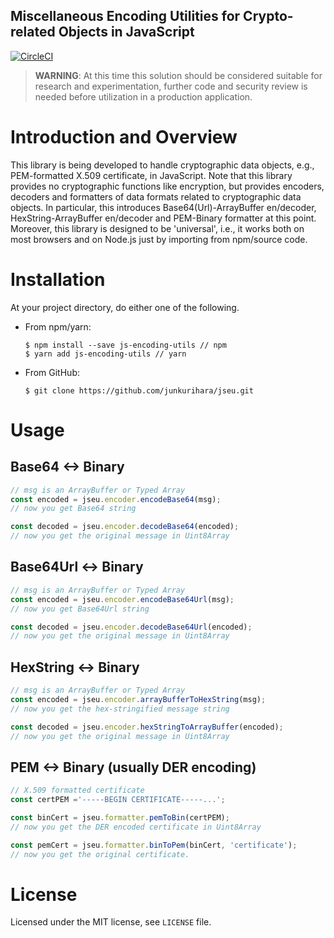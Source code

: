 Miscellaneous Encoding Utilities for Crypto-related Objects in JavaScript
--
[![CircleCI](https://circleci.com/gh/junkurihara/jsbu.svg?style=svg)](https://circleci.com/gh/junkurihara/jsbu)

> **WARNING**: At this time this solution should be considered suitable for research and experimentation, further code and security review is needed before utilization in a production application.

# Introduction and Overview
This library is being developed to handle cryptographic data objects, e.g., PEM-formatted X.509 certificate, in JavaScript. Note that this library provides no cryptographic functions like encryption, but provides encoders, decoders and formatters of data formats related to cryptographic data objects. In particular, this introduces Base64(Url)-ArrayBuffer en/decoder, HexString-ArrayBuffer en/decoder and PEM-Binary formatter at this point. Moreover, this library is designed to be 'universal', i.e., it works both on most browsers and on Node.js just by importing from npm/source code.


# Installation
At your project directory, do either one of the following.

- From npm/yarn:
  
  ```shell
  $ npm install --save js-encoding-utils // npm
  $ yarn add js-encoding-utils // yarn
  ```
  
- From GitHub:
  ```shell
  $ git clone https://github.com/junkurihara/jseu.git
  ``` 
  
# Usage
## Base64 <-> Binary
```javascript
// msg is an ArrayBuffer or Typed Array 
const encoded = jseu.encoder.encodeBase64(msg);
// now you get Base64 string

const decoded = jseu.encoder.decodeBase64(encoded);
// now you get the original message in Uint8Array 
```

## Base64Url <-> Binary
```javascript
// msg is an ArrayBuffer or Typed Array 
const encoded = jseu.encoder.encodeBase64Url(msg);
// now you get Base64Url string

const decoded = jseu.encoder.decodeBase64Url(encoded);
// now you get the original message in Uint8Array 
```

## HexString <-> Binary
```javascript
// msg is an ArrayBuffer or Typed Array 
const encoded = jseu.encoder.arrayBufferToHexString(msg);
// now you get the hex-stringified message string

const decoded = jseu.encoder.hexStringToArrayBuffer(encoded);
// now you get the original message in Uint8Array
```

## PEM <-> Binary (usually DER encoding)
```javascript
// X.509 formatted certificate
const certPEM ='-----BEGIN CERTIFICATE-----...';

const binCert = jseu.formatter.pemToBin(certPEM);
// now you get the DER encoded certificate in Uint8Array

const pemCert = jseu.formatter.binToPem(binCert, 'certificate');
// now you get the original certificate.
```

# License
Licensed under the MIT license, see `LICENSE` file.